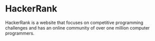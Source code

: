 # HackerRank
HackerRank is a website that focuses on competitive programming challenges and has an online community of over one million computer programmers.
